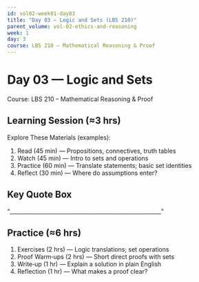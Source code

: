 ```yaml
---
id: vol02-week01-day03
title: "Day 03 — Logic and Sets (LBS 210)"
parent_volume: vol-02-ethics-and-reasoning
week: 1
day: 3
course: LBS 210 – Mathematical Reasoning & Proof
---
```


# Day 03 — Logic and Sets
Course: LBS 210 – Mathematical Reasoning & Proof

## Learning Session (≈3 hrs)
Explore These Materials (examples):
1. Read (45 min) — Propositions, connectives, truth tables
2. Watch (45 min) — Intro to sets and operations
3. Practice (60 min) — Translate statements; basic set identities
4. Reflect (30 min) — Where do assumptions enter?

## Key Quote Box
“_______________________________________________________”

## Practice (≈6 hrs)
1. Exercises (2 hrs) — Logic translations; set operations
2. Proof Warm‑ups (2 hrs) — Short direct proofs with sets
3. Write‑up (1 hr) — Explain a solution in plain English
4. Reflection (1 hr) — What makes a proof clear?

